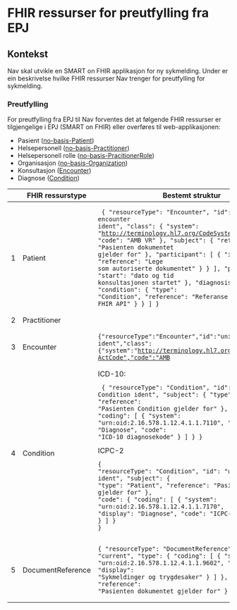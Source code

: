 # FHIR ressurser for preutfylling fra EPJ

## Kontekst
Nav skal utvikle en SMART on FHIR applikasjon for ny sykmelding.
Under er ein beskrivelse hvilke FHIR ressurser Nav trenger for preutfylling for sykmelding. 


### Preutfylling
For preutfylling fra EPJ til Nav forventes det at følgende FHIR ressurser er tilgjengelige i EPJ (SMART on FHIR) eller overføres til web-applikasjonen:
 - Pasient ([no-basis-Patient](https://simplifier.net/hl7norwayno-basis/nobasispatient]))
 - Helsepersonell ([no-basis-Practitioner](https://simplifier.net/hl7norwayno-basis/nobasispractitioner))
 - Helsepersonell rolle ([no-basis-PracitionerRole](https://simplifier.net/hl7norwayno-basis/nobasispractitionerrole))
 - Organisasjon ([no-basis-Organization](https://simplifier.net/hl7norwayno-basis/nobasisorganization))
 - Konsultasjon ([Encounter](https://www.hl7.org/fhir/encounter.html))
 - Diagnose ([Condition](https://simplifier.net/packages/hl7.fhir.r4.examples/4.0.1/files/98752))

|   | FHIR ressurstype  | Bestemt struktur                                                                                                                                                                                                                                                                                                                                                                                                                                                                                                                                                                                                                            | Begrunnelse | Notater |
|---|-------------------|---------------------------------------------------------------------------------------------------------------------------------------------------------------------------------------------------------------------------------------------------------------------------------------------------------------------------------------------------------------------------------------------------------------------------------------------------------------------------------------------------------------------------------------------------------------------------------------------------------------------------------------------|-------------|---------|
| 1 | Patient           | <pre><code> { "resourceType": "Encounter", "id": "unik encounter ident", "class": { "system": "http://terminology.hl7.org/CodeSystem/v3-ActCode", "code": "AMB  VR" }, "subject": { "reference": "Pasienten dokumentet gjelder for" }, "participant": [ { "individual": { "reference": "Lege som autoriserte dokumentet" } } ], "period": { "start": "dato og tid konsultasjonen startet" }, "diagnosis": [ { "condition": { "type": "Condition", "reference": "Referanse til Condition i FHIR API" } } ] } </code></pre>                                                                                                                   |             |         |                                                            
| 2 | Practitioner      |                                                                                                                                                                                                                                                                                                                                                                                                                                                                                                                                                                                                                                             |             |         |
| 3 | Encounter         | <pre><code>{"resourceType":"Encounter","id":"unik encounter ident","class":{"system":"http://terminology.hl7.org/CodeSystem/v3-ActCode","code":"AMB                                                                                                                                                                                                                                                                                                                                                                                                                                                                                         |             |         |        
| 4 | Condition         | ICD-10: <pre><code>     { "resourceType": "Condition", "id": "unik Condition ident", "subject": { "type": "Patient", "reference": "Pasienten Condition gjelder for" }, "code": { "coding": [ { "system": "urn:oid:2.16.578.1.12.4.1.1.7110", "display": "Diagnose", "code": "ICD-10 diagnosekode" } ] } }   </code></pre>  ICPC-2 <pre><code>{ "resourceType": "Condition", "id": "unik Condition ident", "subject": { "type": "Patient", "reference": "Pasienten Condition gjelder for" }, "code": { "coding": [ { "system": "urn:oid:2.16.578.1.12.4.1.1.7170", "display": "Diagnose", "code": "ICPC-2 diagnosekode" } ] } }</pre></code> |             |         |
| 5 | DocumentReference | <pre><code>{ "resourceType": "DocumentReference", "status": "current", "type": { "coding": [ { "system": "urn:oid:2.16.578.1.12.4.1.1.9602", "code": "J01-2", "display": "Sykmeldinger og trygdesaker" } ] }, "subject": { "reference": "Pasienten dokumentet gjelder for" } }</pre></code>                                                                                                                                                                                                                                                                                                                                                 |             |         |
